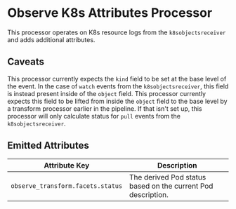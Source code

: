 # Observe K8s Attributes Processor
This processor operates on K8s resource logs from the `k8sobjectsreceiver` and adds additional attributes. 


## Caveats
This processor currently expects the `kind` field to be set at the base level of the event. In the case of `watch` events from the `k8sobjectsreceiver`, this field is instead present inside of the `object` field. This processor currently expects this field to be lifted from inside the `object` field to the base level by a transform processor earlier in the pipeline. If that isn't set up, this processor will only calculate status for `pull` events from the `k8sobjectsreceiver`.

## Emitted Attributes

| Attribute Key                     | Description                                                  |
|-----------------------------------|--------------------------------------------------------------|
| `observe_transform.facets.status` | The derived Pod status based on the current Pod description. |